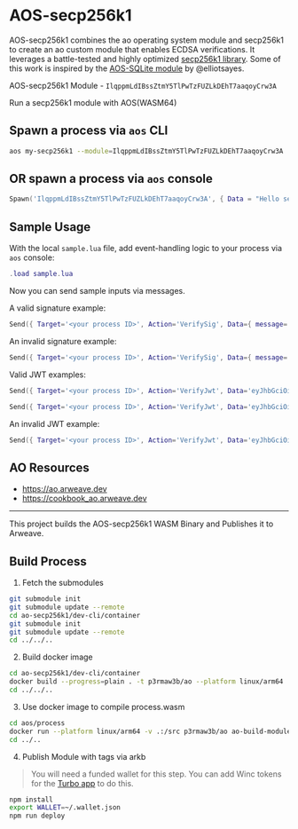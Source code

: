 # AOS-secp256k1

AOS-secp256k1 combines the ao operating system module and secp256k1 to create an ao custom module that enables ECDSA verifications. It leverages a battle-tested and highly optimized [secp256k1 library](https://github.com/bitcoin-core/secp256k1). Some of this work is inspired by the [AOS-SQLite module](https://github.com/permaweb/aos-sqlite) by @elliotsayes.

AOS-secp256k1 Module - `IlqppmLdIBssZtmY5TlPwTzFUZLkDEhT7aaqoyCrw3A`

Run a secp256k1 module with AOS(WASM64)

## Spawn a process via `aos` CLI
```sh
aos my-secp256k1 --module=IlqppmLdIBssZtmY5TlPwTzFUZLkDEhT7aaqoyCrw3A
```

## OR spawn a process via `aos` console

```lua
Spawn('IlqppmLdIBssZtmY5TlPwTzFUZLkDEhT7aaqoyCrw3A', { Data = "Hello secp256k1 Wasm64" })
```

## Sample Usage

With the local `sample.lua` file, add event-handling logic to your process via `aos` console:
```lua
.load sample.lua
```

Now you can send sample inputs via messages.

A valid signature example:
```lua
Send({ Target='<your process ID>', Action='VerifySig', Data={ message='hello', signature='3045022100a71d86190354d64e5b3eb2bd656313422cdf7def69bf3669cdbfd09a9162c96e0220713b81f3440bff0b639d2f29b2c48494b812fa89b754b7b6cdc9eaa8027cf369', public_key='02477ce3b986ab14d123d6c4167b085f4d08c1569963a0201b2ffc7d9d6086d2f3' } })
```

An invalid signature example:
```lua
Send({ Target='<your process ID>', Action='VerifySig', Data={ message='bai', signature='3045022100a71d86190354d64e5b3eb2bd656313422cdf7def69bf3669cdbfd09a9162c96e0220713b81f3440bff0b639d2f29b2c48494b812fa89b754b7b6cdc9eaa8027cf369', public_key='02477ce3b986ab14d123d6c4167b085f4d08c1569963a0201b2ffc7d9d6086d2f3' } }
```

Valid JWT examples:
```lua
Send({ Target='<your process ID>', Action='VerifyJwt', Data='eyJhbGciOiJFUzI1NksiLCJ0eXAiOiJKV1QifQ.eyJ2YyI6eyJAY29udGV4dCI6WyJodHRwczovL3d3dy53My5vcmcvMjAxOC9jcmVkZW50aWFscy92MSJdLCJ0eXBlIjpbIlZlcmlmaWFibGVDcmVkZW50aWFsIl0sImNyZWRlbnRpYWxTdWJqZWN0Ijp7InlvdSI6IlJvY2sifX0sInN1YiI6ImRpZDp3ZWI6ZXhhbXBsZS5jb20iLCJuYmYiOjE3MzQwMjgzMjIsImlzcyI6ImRpZDpldGhyOnNlcG9saWE6MHgwMmM2M2VmZTNkYzcwN2Y2ZTNkMzIzZjExZTQwY2YwNzU3OGIyYWI5YWVlMTYzNWU2ZWU2NzZmNmRhMDlmMTU5OGQifQ.VEHlsQ7rF5Z5lDuQPZjSp2Tsd-QM0tSB5SWBmE_jZpobbzDaKg1GPoAtZLBeoWwdNfjTxiyhyY08iYw3mCV4rg' })
```

```lua
Send({ Target='<your process ID>', Action='VerifyJwt', Data='eyJhbGciOiJFUzI1NksiLCJ0eXAiOiJKV1QifQ.eyJ2YyI6eyJAY29udGV4dCI6WyJodHRwczovL3d3dy53My5vcmcvMjAxOC9jcmVkZW50aWFscy92MSJdLCJ0eXBlIjpbIlZlcmlmaWFibGVDcmVkZW50aWFsIl0sImNyZWRlbnRpYWxTdWJqZWN0Ijp7InlvdSI6IlJvY2sifX0sInN1YiI6ImRpZDp3ZWI6ZXhhbXBsZS5jb20iLCJuYmYiOjE3MzQwMjg3ODAsImlzcyI6ImRpZDpldGhyOnNlcG9saWE6MHgwMmM2M2VmZTNkYzcwN2Y2ZTNkMzIzZjExZTQwY2YwNzU3OGIyYWI5YWVlMTYzNWU2ZWU2NzZmNmRhMDlmMTU5OGQifQ.VEHlsQ7rF5Z5lDuQPZjSp2Tsd-QM0tSB5SWBmE_jZppghPpee_pZyzigqsUCeWV9J0rt8SI2oS7uhjm1JaLrww' })
```

An invalid JWT example:
```lua
Send({ Target='<your process ID>', Action='VerifyJwt', Data='eyJhbGciOiJFUzI1NksiLCJ0eXAiOiJKV1QifQ.eyJ2YyI6eyJAY29udGV4dCI6WyJodHRwczovL3d3dy53My5vcmcvMjAxOC9jcmVkZW50aWFscy92MSJdLCJ0eXBlIjpbIlZlcmlmaWFibGVDcmVkZW50aWFsIl0sImNyZWRlbnRpYWxTdWJqZWN0Ijp7InlvdSI6IlJvY2tzb3JzIn19LCJzdWIiOiJkaWQ6d2ViOmV4YW1wbGUuY29tIiwibmJmIjoxNzM0MDI4MzIyLCJpc3MiOiJkaWQ6ZXRocjpzZXBvbGlhOjB4MDJjNjNlZmUzZGM3MDdmNmUzZDMyM2YxMWU0MGNmMDc1NzhiMmFiOWFlZTE2MzVlNmVlNjc2ZjZkYTA5ZjE1OThkIn0=.VEHlsQ7rF5Z5lDuQPZjSp2Tsd-QM0tSB5SWBmE_jZpobbzDaKg1GPoAtZLBeoWwdNfjTxiyhyY08iYw3mCV4rg' })
```


## AO Resources

* https://ao.arweave.dev
* https://cookbook_ao.arweave.dev

---

This project builds the AOS-secp256k1 WASM Binary and Publishes it to Arweave.

## Build Process

1. Fetch the submodules

```sh
git submodule init
git submodule update --remote
cd ao-secp256k1/dev-cli/container
git submodule init
git submodule update --remote
cd ../../..
```

2. Build docker image

```sh
cd ao-secp256k1/dev-cli/container
docker build --progress=plain . -t p3rmaw3b/ao --platform linux/arm64
cd ../../..
```

3. Use docker image to compile process.wasm

```sh
cd aos/process
docker run --platform linux/arm64 -v .:/src p3rmaw3b/ao ao-build-module
cd ../..
```

4. Publish Module with tags via arkb

> You will need a funded wallet for this step. You can add Winc tokens for the [Turbo app](https://turbo-topup.com/) to do this. 

```sh
npm install
export WALLET=~/.wallet.json
npm run deploy
```
